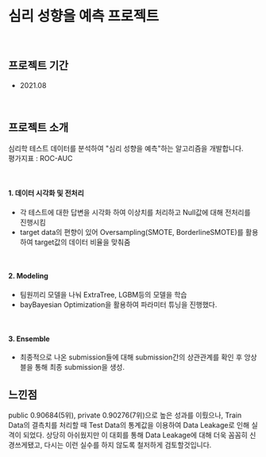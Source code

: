 # 심리 성향을 예측 프로젝트

<br/>

## 프로젝트 기간
- 2021.08

<br/>

## 프로젝트 소개
 심리학 테스트 데이터를 분석하여 "심리 성향을 예측"하는 알고리즘을 개발합니다.<br/>
 평가지표 : ROC-AUC
 
<br/>

#### 1. 데이터 시각화 및 전처리
- 각 테스트에 대한 답변을 시각화 하여 이상치를 처리하고 Null값에 대해 전처리를 진행시킴
- target data의 편향이 있어 Oversampling(SMOTE, BorderlineSMOTE)를 활용하여 target값의 데이터 비율을 맞춰줌

<br/>

#### 2. Modeling
- 팀원끼리 모델을 나눠 ExtraTree, LGBM등의 모델을 학습
- bayBayesian Optimization을 활용하여 파라미터 튜닝을 진행했다.
 
 <br/>
 
 #### 3. Ensemble
 - 최종적으로 나온 submission들에 대해 submission간의 상관관계를 확인 후 앙상블을 통해 최종 submission을 생성.

## 느낀점
public 0.90684(5위), private 0.90276(7위)으로 높은 성과를 이뤘으나, 
Train Data의 결측치를 처리할 때 Test Data의 통계값을 이용하여 Data Leakage로 인해 실격이 되었다.
상당히 아쉬웠지만 이 대회를 통해 Data Leakage에 대해 더욱 꼼꼼히 신경쓰게됐고, 다시는 이런 실수를 하지 않도록 철저하게 검토할것입니다.

